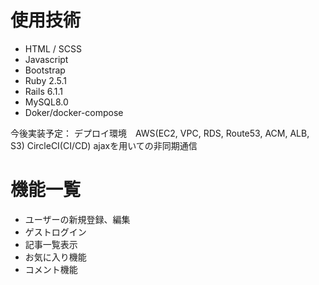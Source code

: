 # 使用技術


* HTML / SCSS
* Javascript
* Bootstrap 
* Ruby 2.5.1
* Rails 6.1.1
* MySQL8.0
* Doker/docker-compose

今後実装予定：
デプロイ環境　AWS(EC2, VPC, RDS, Route53, ACM, ALB, S3)
CircleCI(CI/CD)
ajaxを用いての非同期通信

# 機能一覧

* ユーザーの新規登録、編集
* ゲストログイン
* 記事一覧表示
* お気に入り機能
* コメント機能

